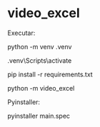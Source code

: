# video_excel
Executar:

python -m venv .venv

.venv\Scripts\activate

pip install -r requirements.txt

python -m video_excel

Pyinstaller:

pyinstaller main.spec